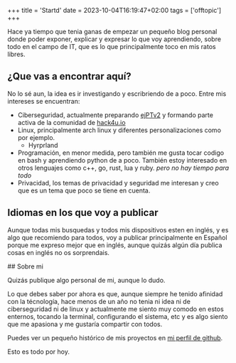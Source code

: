 +++
title = 'Startd'
date = 2023-10-04T16:19:47+02:00
tags = ['offtopic']
+++

Hace ya tiempo que tenia ganas de empezar un pequeño blog personal donde poder exponer, explicar y expresar lo que voy aprendiendo, sobre todo en el campo de IT, que es lo que principalmente toco en mis ratos libres.

## ¿Que vas a encontrar aquí?

No lo sé aun, la idea es ir investigando y escribriendo de a poco. Entre mis intereses se encuentran:

- Ciberseguridad, actualmente preparando [ejPTv2](https://security.ine.com/certifications/ejpt-certification/) y formando parte activa de la comunidad de [hack4u.io](https://hack4u.io/)
- Linux, principalmente arch linux y diferentes personalizaciones como por ejemplo.
  - Hyrprland
- Programación, en menor medida, pero también me gusta tocar codigo en bash y aprendiendo python de a poco. También estoy interesado en otros lenguajes como c++, go, rust, lua y ruby. _pero no hay tiempo para todo_
- Privacidad, los temas de privacidad y seguridad me interesan y creo que es un tema que poco se tiene en cuenta.

## Idiomas en los que voy a publicar

Aunque todas mis busquedas y todos mis dispositivos esten en inglés, y es algo que recomiendo para todos, voy a publicar principalmente en Español porque me expreso mejor que en inglés, aunque quizás algún día publica cosas en inglés no os sorprendais.

## Sobre mi

Quizás publique algo personal de mi, aunque lo dudo.

Lo que debes saber por ahora es que, aunque siempre he tenido afinidad con la técnología, hace menos de un año no tenia ni idea ni de ciberseguridad ni de linux y actualmente me siento muy comodo en estos enternos, tocando la terminal, configurando el sistema, etc y es algo siento que me apasiona y me gustaría compartir con todos.

Puedes ver un pequeño histórico de mis proyectos en [mi perfil de github](https://github.com/zft9xgy).

Esto es todo por hoy.
